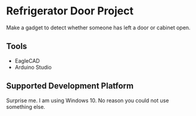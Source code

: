 # Refrigerator Door Project

Make a gadget to detect whether someone has left a door or cabinet open.

## Tools
* EagleCAD
* Arduino Studio

## Supported Development Platform

Surprise me. I am using Windows 10. No reason you could not use something else.

